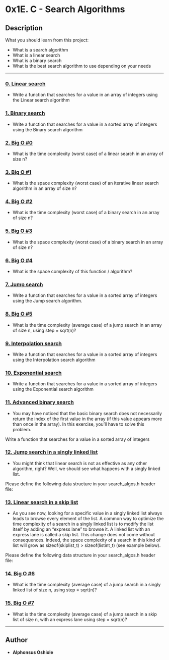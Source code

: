 # 0x1E. C - Search Algorithms

## Description
What you should learn from this project:

* What is a search algorithm
* What is a linear search
* What is a binary search
* What is the best search algorithm to use depending on your needs

---

### [0. Linear search](./0-linear.c)
* Write a function that searches for a value in an array of integers using the Linear search algorithm


### [1. Binary search](./1-binary.c)
* Write a function that searches for a value in a sorted array of integers using the Binary search algorithm


### [2. Big O #0](./2-O)
* What is the time complexity (worst case) of a linear search in an array of size n?


### [3. Big O #1](./3-O)
* What is the space complexity (worst case) of an iterative linear search algorithm in an array of size n?


### [4. Big O #2](./4-O)
* What is the time complexity (worst case) of a binary search in an array of size n?


### [5. Big O #3](./5-O)
* What is the space complexity (worst case) of a binary search in an array of size n?


### [6. Big O #4](./6-O)
* What is the space complexity of this function / algorithm?

### [7. Jump search](./100-jump.c)
* Write a function that searches for a value in a sorted array of integers using the Jump search algorithm.

### [8. Big O #5](./101-O)
* What is the time complexity (average case) of a jump search in an array of size n, using step = sqrt(n)?

### [9. Interpolation search](./102-interpolation.c)
* Write a function that searches for a value in a sorted array of integers using the Interpolation search algorithm

### [10. Exponential search](./103-exponential.c)
* Write a function that searches for a value in a sorted array of integers using the Exponential search algorithm

### [11. Advanced binary search](./104-advanced_binary.c)
* You may have noticed that the basic binary search does not necessarily return the index of the first value in the array (if this value appears more than once in the array). In this exercise, you’ll have to solve this problem.

Write a function that searches for a value in a sorted array of integers

### [12. Jump search in a singly linked list](./105-jump_list.c)
* You might think that linear search is not as effective as any other algorithm, right? Well, we should see what happens with a singly linked list.

Please define the following data structure in your search_algos.h header file:

### [13. Linear search in a skip list](./106-linear_skip.c)
* As you see now, looking for a specific value in a singly linked list always leads to browse every element of the list. A common way to optimize the time complexity of a search in a singly linked list is to modify the list itself by adding an “express lane” to browse it. A linked list with an express lane is called a skip list. This change does not come without consequences. Indeed, the space complexity of a search in this kind of list will grow as sizeof(skiplist_t) > sizeof(listint_t) (see example below).

Please define the following data structure in your search_algos.h header file:

### [14. Big O #6](./107-O)
* What is the time complexity (average case) of a jump search in a singly linked list of size n, using step = sqrt(n)?

### [15. Big O #7](./108-O)
* What is the time complexity (average case) of a jump search in a skip list of size n, with an express lane using step = sqrt(n)?


---

## Author
* **Alphonsus Oshiole**
